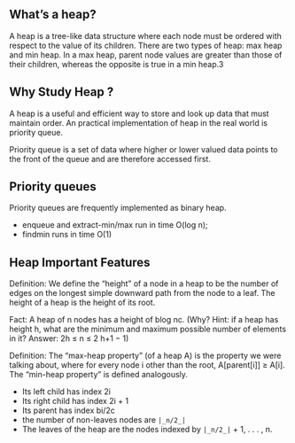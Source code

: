 ## What’s a heap?
A heap is a tree-like data structure where each node must be ordered with respect to the value of its children.  There are two types of heap: max heap and min heap. In a max heap, parent node values are greater than those of their children, whereas the opposite is true in a min heap.3

## Why Study Heap ?
A heap is a useful and efficient way to store and look up data that must maintain order. An practical implementation of heap in the real world is priority queue. 

Priority queue is a set of data where higher or lower valued data points to the front of the queue and are therefore accessed first. 

## Priority queues
Priority queues are frequently implemented as binary heap.
- enqueue and extract-min/max run in time O(log n); 
- findmin runs in time O(1)

## Heap Important Features
Definition: We define the “height” of a node in a heap to be the number of edges on the longest simple downward path from the node to a leaf. The height of a heap is the height of its root.

Fact: A heap of n nodes has a height of blog nc. (Why? Hint: if a heap has height h, what are the minimum and maximum possible number of elements in it? Answer: 2h ≤ n ≤ 2 h+1 − 1)

Definition: The “max-heap property” (of a heap A) is the property we were talking about, where for every node i other than the root, A[parent[i]] ≥ A[i]. The “min-heap property” is defined analogously.

- Its left child has index 2i
- Its right child has index 2i + 1
- Its parent has index bi/2c
- the number of non-leaves nodes are `|_n/2_|`
- The leaves of the heap are the nodes indexed by `|_n/2_|` + 1, . . . , n.

